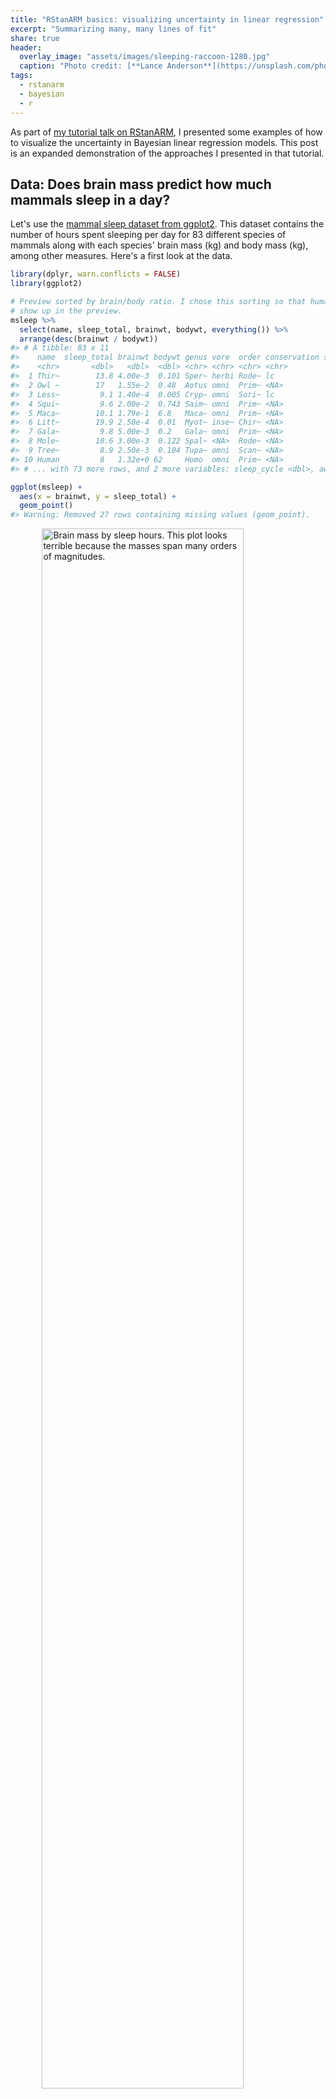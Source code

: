 ```yaml
---
title: "RStanARM basics: visualizing uncertainty in linear regression"
excerpt: "Summarizing many, many lines of fit"
share: true
header:
  overlay_image: "assets/images/sleeping-raccoon-1280.jpg"
  caption: "Photo credit: [**Lance Anderson**](https://unsplash.com/photos/QZwf5yNopUo)"
tags:
  - rstanarm
  - bayesian
  - r
---
```




As part of [my tutorial talk on RStanARM](/rstanarm-tutorial-slides/), I
presented some examples of how to visualize the uncertainty in Bayesian linear
regression models. This post is an expanded demonstration of the approaches I
presented in that tutorial.


Data: Does brain mass predict how much mammals sleep in a day?
-------------------------------------------------------------------------------

Let's use the [mammal sleep dataset from ggplot2][ggplot2-mammals]. This dataset
contains the number of hours spent sleeping per day for 83 different species of
mammals along with each species' brain mass (kg) and body mass (kg), among other
measures. Here's a first look at the data.


```r
library(dplyr, warn.conflicts = FALSE)
library(ggplot2)

# Preview sorted by brain/body ratio. I chose this sorting so that humans would
# show up in the preview.
msleep %>% 
  select(name, sleep_total, brainwt, bodywt, everything()) %>% 
  arrange(desc(brainwt / bodywt))
#> # A tibble: 83 x 11
#>    name  sleep_total brainwt bodywt genus vore  order conservation sleep_rem
#>    <chr>       <dbl>   <dbl>  <dbl> <chr> <chr> <chr> <chr>            <dbl>
#>  1 Thir~        13.8 4.00e-3  0.101 Sper~ herbi Rode~ lc                 3.4
#>  2 Owl ~        17   1.55e-2  0.48  Aotus omni  Prim~ <NA>               1.8
#>  3 Less~         9.1 1.40e-4  0.005 Cryp~ omni  Sori~ lc                 1.4
#>  4 Squi~         9.6 2.00e-2  0.743 Saim~ omni  Prim~ <NA>               1.4
#>  5 Maca~        10.1 1.79e-1  6.8   Maca~ omni  Prim~ <NA>               1.2
#>  6 Litt~        19.9 2.50e-4  0.01  Myot~ inse~ Chir~ <NA>               2  
#>  7 Gala~         9.8 5.00e-3  0.2   Gala~ omni  Prim~ <NA>               1.1
#>  8 Mole~        10.6 3.00e-3  0.122 Spal~ <NA>  Rode~ <NA>               2.4
#>  9 Tree~         8.9 2.50e-3  0.104 Tupa~ omni  Scan~ <NA>               2.6
#> 10 Human         8   1.32e+0 62     Homo  omni  Prim~ <NA>               1.9
#> # ... with 73 more rows, and 2 more variables: sleep_cycle <dbl>, awake <dbl>

ggplot(msleep) + 
  aes(x = brainwt, y = sleep_total) + 
  geom_point()
#> Warning: Removed 27 rows containing missing values (geom_point).
```

<img src="/figs/2016-11-18-visualizing-uncertainty-rstanarm/brain-sleep-1.png" title="Brain mass by sleep hours. This plot looks terrible because the masses span many orders of magnitudes." alt="Brain mass by sleep hours. This plot looks terrible because the masses span many orders of magnitudes." width="80%" style="display: block; margin: auto;" />

Hmmm, not very helpful! We should put our measures on a log-10 scale. Also, 27
of the species don't have brain mass data, so we'll exclude those rows for the
rest of this tutorial.


```r
msleep <- msleep %>% 
  filter(!is.na(brainwt)) %>% 
  mutate(
    log_brainwt = log10(brainwt), 
    log_bodywt = log10(bodywt), 
    log_sleep_total = log10(sleep_total)
  )
```

Now, plot the log-transformed data. But let's also get a little fancy and label
the points for some example critters 🐱 so that we can get some intuition
about the data in this scaling. (Plus, I wanted to try out the [annotation
tips][r4ds-labels] from the _R4DS_ book.)


```r
# Create a separate data-frame of species to highlight
ex_mammals <- c(
  "Domestic cat", "Human", "Dog", "Cow", "Rabbit",
  "Big brown bat", "House mouse", "Horse", "Golden hamster"
)

# We will give some familiar species shorter names
renaming_rules <- c(
  "Domestic cat" = "Cat", 
  "Golden hamster" = "Hamster", 
  "House mouse" = "Mouse"
)

ex_points <- msleep %>% 
  filter(name %in% ex_mammals) %>% 
  mutate(name = stringr::str_replace_all(name, renaming_rules))

# Define these labels only once for all the plots
lab_lines <- list(
  brain_log = "Brain mass (kg., log-scaled)", 
  sleep_raw = "Sleep per day (hours)",
  sleep_log = "Sleep per day (log-hours)"
)

ggplot(msleep) + 
  aes(x = brainwt, y = sleep_total) + 
  geom_point(color = "grey40") +
  # Circles around highlighted points + labels
  geom_point(size = 3, shape = 1, color = "grey40", data = ex_points) +
  ggrepel::geom_text_repel(aes(label = name), data = ex_points) + 
  # Use log scaling on x-axis
  scale_x_log10(breaks = c(.001, .01, .1, 1)) + 
  labs(x = lab_lines$brain_log, y = lab_lines$sleep_raw)
```

<img src="/figs/2016-11-18-visualizing-uncertainty-rstanarm/log-brain-sleep-1.png" title="Brain mass by sleep hours, now with both on a log-10 scale. Some species have their data highlighted." alt="Brain mass by sleep hours, now with both on a log-10 scale. Some species have their data highlighted." width="80%" style="display: block; margin: auto;" />

As a child growing up on a dairy farm 🐮, it was remarkable to me how little 
I saw cows sleeping, compared to dogs or cats. Were they okay? Are they 
constantly tired and groggy? Maybe they are asleep when I'm asleep? Here, it
looks like they just don't need very much sleep.

Next, let's fit a classical regression model. We will use a log-scaled sleep
measure so that the regression line doesn't imply negative sleep (even though
brains never get _that_ large).


```r
m1_classical <- lm(log_sleep_total ~ log_brainwt, data = msleep) 
arm::display(m1_classical)
#> lm(formula = log_sleep_total ~ log_brainwt, data = msleep)
#>             coef.est coef.se
#> (Intercept)  0.74     0.04  
#> log_brainwt -0.13     0.02  
#> ---
#> n = 56, k = 2
#> residual sd = 0.17, R-Squared = 0.40
```



We can interpret the model in the usual way: A mammal with 1 kg (0 log-kg) 
of brain mass sleeps 10<sup>0.74</sup>&nbsp;= 5.5 hours per
day. A mammal with a tenth of that brain mass (-1 log-kg) sleeps 
10<sup>0.74&nbsp;+ 0.13</sup>&nbsp;= 7.4 hours.

We illustrate the regression results to show the predicted mean of _y_ and
its 95% confidence interval. This task is readily accomplished in ggplot2 using 
`stat_smooth()`. This function fits a model and plots the mean and CI for each 
aesthetic grouping of data[^1] in a plot.


```r
ggplot(msleep) + 
  aes(x = log_brainwt, y = log_sleep_total) + 
  geom_point() +
  stat_smooth(method = "lm", level = .95) + 
  scale_x_continuous(labels = function(x) 10 ^ x) +
  labs(x = lab_lines$brain_log, y = lab_lines$sleep_log)
#> `geom_smooth()` using formula 'y ~ x'
```

<img src="/figs/2016-11-18-visualizing-uncertainty-rstanarm/log-brain-sleep-lm-fit-1.png" title="Brain mass by sleep hours, log-10 scale, plus the predicted mean and 95% CI from a linear regression." alt="Brain mass by sleep hours, log-10 scale, plus the predicted mean and 95% CI from a linear regression." width="80%" style="display: block; margin: auto;" />

This interval conveys some uncertainty in the estimate of the mean, but this 
interval has a [frequentist interpretation][interval-interp] which can be
unintuitive for this sort of data.

Now, for the point of this post: **What's the Bayesian version of this kind of
visualization**? Specifically, we want to illustrate:

* Predictions from a regression model
* Some uncertainty about those predictions
* Raw data used to train the model



Option 1: The pile-of-lines plot
-------------------------------------------------------------------------------

The regression line in the classical plot is just one particular line. It's the
line of best fit that satisfies a least-squares or maximum-likelihood objective. 
Our Bayesian model estimates an entire distribution of plausible
regression lines. The first way to visualize our uncertainty is to plot our
own line of best fit along with a sample of other lines from the posterior
distribution of the model.

First, we fit a model RStanARM using weakly informative priors.


```r
library("rstanarm")

m1 <- stan_glm(
  log_sleep_total ~ log_brainwt, 
  family = gaussian(), 
  data = msleep, 
  prior = normal(0, 3),
  prior_intercept = normal(0, 3)
)
```

We now have 4,000 credible regressions lines for our data.


```r
summary(m1)
#> 
#> Model Info:
#>  function:     stan_glm
#>  family:       gaussian [identity]
#>  formula:      log_sleep_total ~ log_brainwt
#>  algorithm:    sampling
#>  sample:       4000 (posterior sample size)
#>  priors:       see help('prior_summary')
#>  observations: 56
#>  predictors:   2
#> 
#> Estimates:
#>               mean   sd   10%   50%   90%
#> (Intercept)  0.7    0.0  0.7   0.7   0.8 
#> log_brainwt -0.1    0.0 -0.2  -0.1  -0.1 
#> sigma        0.2    0.0  0.2   0.2   0.2 
#> 
#> Fit Diagnostics:
#>            mean   sd   10%   50%   90%
#> mean_PPD 1.0    0.0  0.9   1.0   1.0  
#> 
#> The mean_ppd is the sample average posterior predictive distribution of the outcome variable (for details see help('summary.stanreg')).
#> 
#> MCMC diagnostics
#>               mcse Rhat n_eff
#> (Intercept)   0.0  1.0  3626 
#> log_brainwt   0.0  1.0  3711 
#> sigma         0.0  1.0  3492 
#> mean_PPD      0.0  1.0  3855 
#> log-posterior 0.0  1.0  1625 
#> 
#> For each parameter, mcse is Monte Carlo standard error, n_eff is a crude measure of effective sample size, and Rhat is the potential scale reduction factor on split chains (at convergence Rhat=1).
```

For models fit by RStanARM, the generic coefficient function `coef()` returns 
the median parameter values.


```r
coef(m1)
#> (Intercept) log_brainwt 
#>   0.7354402  -0.1267939
coef(m1_classical)
#> (Intercept) log_brainwt 
#>   0.7363492  -0.1264049
```

We can see that the intercept and slope of the median line is pretty close to
the classical model's intercept and slope. The median line serves as the "point
estimate" for our model: If we had to summarize the modeled relationship using
just a single number for each parameter, we can use the medians.

One way to visualize our model therefore is to **plot our point-estimate line
plus a sample of the other credible lines from our model**. First, we create a 
data-frame with all 4,000 regression lines.


```r
# Coercing a model to a data-frame returns data-frame of posterior samples. 
# One row per sample.
fits <- m1 %>% 
  as_tibble() %>% 
  rename(intercept = `(Intercept)`) %>% 
  select(-sigma)
fits
#> # A tibble: 4,000 x 2
#>    intercept log_brainwt
#>        <dbl>       <dbl>
#>  1     0.764      -0.125
#>  2     0.672      -0.164
#>  3     0.640      -0.192
#>  4     0.704      -0.148
#>  5     0.754      -0.110
#>  6     0.691      -0.146
#>  7     0.743      -0.128
#>  8     0.728      -0.136
#>  9     0.696      -0.153
#> 10     0.669      -0.159
#> # ... with 3,990 more rows
```

We now plot the 500 randomly sampled lines from our model with light, 
semi-transparent lines.


```r
# aesthetic controllers
n_draws <- 500
alpha_level <- .15
col_draw <- "grey60"
col_median <-  "#3366FF"

ggplot(msleep) + 
  aes(x = log_brainwt, y = log_sleep_total) + 
  # Plot a random sample of rows as gray semi-transparent lines
  geom_abline(
    aes(intercept = intercept, slope = log_brainwt), 
    data = sample_n(fits, n_draws), 
    color = col_draw, 
    alpha = alpha_level
  ) + 
  # Plot the median values in blue
  geom_abline(
    intercept = median(fits$intercept), 
    slope = median(fits$log_brainwt), 
    size = 1, 
    color = col_median
  ) +
  geom_point() + 
  scale_x_continuous(labels = function(x) 10 ^ x) +
  labs(x = lab_lines$brain_log, y = lab_lines$sleep_log)
```

<img src="/figs/2016-11-18-visualizing-uncertainty-rstanarm/pile-of-lines-plot-1.png" title="Brain mass by sleep hours, log-10 scale, plus the median regression line and 500 random regressions lines sampled from the posterior." alt="Brain mass by sleep hours, log-10 scale, plus the median regression line and 500 random regressions lines sampled from the posterior." width="80%" style="display: block; margin: auto;" />

Each of these light lines represents a credible prediction of the mean across 
the values of _x_. As these line pile up on top of each other, they create an 
uncertainty band around our line of best fit. More plausible lines are more 
likely to be sampled, so these lines overlap and create a uniform color around
the median line. As we move left or right, getting farther away from the mean of
_x_, the lines start to fan out and we see very faint individual lines for some
of the more extreme (yet still plausible) lines.

The advantage of this plot is that it is a direct visualization of posterior 
samples---one line per sample. It provides an estimate for the central tendency
in the data but it also conveys uncertainty around that estimate. 

This approach has limitations, however. Lines for subgroups require a little 
more effort to undo interactions. Also, the regression lines span the whole _x_ 
axis which is not appropriate when subgroups only use a portion of the x-axis. 
(This limitation is solvable though.) Finally, I haven't found good defaults 
for the aesthetic options: The number of samples, the colors to use, and the 
transparency level. One can lose lots and lots and lots of time fiddling with
those knobs!



Option 2: Mean and its 95% interval
-------------------------------------------------------------------------------

Another option is a direct port of the `stat_smooth()` plot: Draw a line of
best fit and the 95% uncertainty interval around it.

To limit the amount of the _x_ axis used by the lines, we're going to create a 
sequence of 80 points along the range of the data. 


```r
x_rng <- range(msleep$log_brainwt) 
x_steps <- seq(x_rng[1], x_rng[2], length.out = 80)
new_data <- tibble(
  observation = seq_along(x_steps), 
  log_brainwt = x_steps
)
new_data
#> # A tibble: 80 x 2
#>    observation log_brainwt
#>          <int>       <dbl>
#>  1           1       -3.85
#>  2           2       -3.80
#>  3           3       -3.74
#>  4           4       -3.68
#>  5           5       -3.62
#>  6           6       -3.56
#>  7           7       -3.50
#>  8           8       -3.45
#>  9           9       -3.39
#> 10          10       -3.33
#> # ... with 70 more rows
```

The function `posterior_linpred()` returns the model-fitted means for a data-frame
of new data. I say _means_ because the function computes 80 predicted means for
each sample from the posterior. The result is 4000 x 80 matrix of fitted means.


```r
pred_lin <- posterior_linpred(m1, newdata = new_data)
dim(pred_lin)
#> [1] 4000   80
```

We are going to reduce this down to just a median and 95% interval around each 
point. I do some tidying to get the data into a long format (one row per fitted 
mean per posterior sample), and then do a table-join with the `observation` 
column included in `new_data`. I store these steps in a function because I
have to do them again later in this post.


```r
tidy_predictions <- function(
  mat_pred, 
  df_data, 
  obs_name = "observation",
  prob_lwr = .025, 
  prob_upr = .975
) {
  # Get data-frame with one row per fitted value per posterior sample
  df_pred <- mat_pred %>% 
    as_tibble() %>% 
    setNames(seq_len(ncol(.))) %>% 
    tibble::rownames_to_column("posterior_sample") %>% 
    tidyr::gather_(obs_name, "fitted", setdiff(names(.), "posterior_sample"))

  # Helps with joining later
  class(df_pred[[obs_name]]) <- class(df_data[[obs_name]])
  
  # Summarise prediction interval for each observation
  df_pred %>% 
    group_by_(obs_name) %>% 
    summarise(
      median = median(fitted),
      lower = quantile(fitted, prob_lwr), 
      upper = quantile(fitted, prob_upr)
    ) %>% 
    left_join(df_data, by = obs_name)
}

df_pred_lin <- tidy_predictions(pred_lin, new_data)
#> Warning: `group_by_()` is deprecated as of dplyr 0.7.0.
#> Please use `group_by()` instead.
#> See vignette('programming') for more help
#> This warning is displayed once every 8 hours.
#> Call `lifecycle::last_warnings()` to see where this warning was generated.
df_pred_lin
#> # A tibble: 80 x 5
#>    observation median lower upper log_brainwt
#>          <int>  <dbl> <dbl> <dbl>       <dbl>
#>  1           1   1.22  1.12  1.32       -3.85
#>  2           2   1.22  1.12  1.31       -3.80
#>  3           3   1.21  1.11  1.30       -3.74
#>  4           4   1.20  1.11  1.29       -3.68
#>  5           5   1.19  1.10  1.28       -3.62
#>  6           6   1.19  1.10  1.27       -3.56
#>  7           7   1.18  1.09  1.26       -3.50
#>  8           8   1.17  1.09  1.25       -3.45
#>  9           9   1.16  1.08  1.25       -3.39
#> 10          10   1.16  1.07  1.24       -3.33
#> # ... with 70 more rows
```

We can do the line-plus-interval plot using `geom_ribbon()` for the uncertainty
band.


```r
p_linpread <- ggplot(msleep) + 
  aes(x = log_brainwt) + 
  geom_ribbon(
    aes(ymin = lower, ymax = upper), 
    data = df_pred_lin, 
    alpha = 0.4, 
    fill = "grey60"
  ) + 
  geom_line(
    aes(y = median), 
    data = df_pred_lin, 
    colour = "#3366FF", 
    size = 1
  ) + 
  geom_point(aes(y = log_sleep_total)) + 
  scale_x_continuous(labels = function(x) 10 ^ x) +
  labs(x = lab_lines$brain_log, y = lab_lines$sleep_log)
p_linpread
```

<img src="/figs/2016-11-18-visualizing-uncertainty-rstanarm/posterior-linpred-plot-1.png" title="Brain mass by sleep hours, log-10 scale, plus the median and 95% uncertainty interval for the model-predicted mean." alt="Brain mass by sleep hours, log-10 scale, plus the median and 95% uncertainty interval for the model-predicted mean." width="80%" style="display: block; margin: auto;" />

This plot is just like the `stat_smooth()` plot, except the interval here is 
interpreted in terms of post-data probabilities: We're 95% certain---given the 
data, model and our prior information---that the "true" average sleep duration 
is contained in this interval. I put "true" in quotes because this is truth in
the "small world" of the model, to quote 
[_Statistical Rethinking_](http://xcelab.net/rm/statistical-rethinking/), not 
necessarily the real world.

Although the interpretation of the interval changes (compared to a classical 
confidence interval), its location barely changes at all. If we overlay a 
`stat_smooth()` layer onto this plot, we can see that two sets of intervals are 
virtually identical. With this much data and for this simple of a model, both
types of models can make very similar estimates.


```r
p_linpread + 
  stat_smooth(aes(y = log_sleep_total), method = "lm")
#> `geom_smooth()` using formula 'y ~ x'
```

<img src="/figs/2016-11-18-visualizing-uncertainty-rstanarm/posterior-linpred-plot-and-smooth-1.png" title="Previous line-plus-interval plot with the classical regression line and confidence interval overlaid." alt="Previous line-plus-interval plot with the classical regression line and confidence interval overlaid." width="80%" style="display: block; margin: auto;" />

The previous plot illustrates one limitation of this approach: Pragmatically
speaking, `stat_smooth()` basically does the same thing, and we're
not taking advantage of the affordances provided by our model. This is why 
RStanARM, in a kind of amusing way, disowns `posterior_linpred()` in its 
documentation:

> This function is occasionally convenient, but it should be used sparingly. 
> Inference and model checking should generally be carried out using the 
> posterior predictive distribution (see `posterior_predict`).

_Occasionally convenient._ 😮 And elsewhere:

> See also: `posterior_predict` to draw from the posterior predictive 
> distribution of the outcome, which is almost always preferable.



Option 3: Mean and 95% interval for model-generated data
-------------------------------------------------------------------------------

The reason why `posterior_predict()` is preferable is that it uses more 
information from our model, namely the error term `sigma`. 
`poseterior_linpred()` predicts averages; `posterior_predict()` predicts new 
observations. This _posterior predictive checking_ helps us confirm whether our 
model---a story of how the data could have been generated---can produce new data
that resembles our data.

Here, we can use the function we defined earlier to get prediction intervals.


```r
# Still a matrix with one row per posterior draw and one column per observation
pred_post <- posterior_predict(m1, newdata = new_data)
dim(pred_post)
#> [1] 4000   80

df_pred_post <- tidy_predictions(pred_post, new_data)
df_pred_post
#> # A tibble: 80 x 5
#>    observation median lower upper log_brainwt
#>          <int>  <dbl> <dbl> <dbl>       <dbl>
#>  1           1   1.22 0.871  1.57       -3.85
#>  2           2   1.22 0.853  1.58       -3.80
#>  3           3   1.21 0.851  1.58       -3.74
#>  4           4   1.20 0.855  1.55       -3.68
#>  5           5   1.19 0.845  1.55       -3.62
#>  6           6   1.18 0.834  1.53       -3.56
#>  7           7   1.18 0.826  1.53       -3.50
#>  8           8   1.17 0.816  1.52       -3.45
#>  9           9   1.16 0.809  1.52       -3.39
#> 10          10   1.16 0.808  1.50       -3.33
#> # ... with 70 more rows
```

And we can plot the interval in the same way.


```r
ggplot(msleep) + 
  aes(x = log_brainwt) + 
  geom_ribbon(
    aes(ymin = lower, ymax = upper), 
    data = df_pred_post, 
    alpha = 0.4, 
    fill = "grey60"
  ) + 
  geom_line(
    aes(y = median), 
    data = df_pred_post, 
    colour = "#3366FF", 
    size = 1
  ) + 
  geom_point(aes(y = log_sleep_total)) + 
  scale_x_continuous(labels = function(x) 10 ^ x) +
  labs(x = lab_lines$brain_log, y = lab_lines$sleep_log)
```

<img src="/figs/2016-11-18-visualizing-uncertainty-rstanarm/posterior-predict-1.png" title="Brain mass by sleep hours, log-10 scale, plus the median and 95% interval for posterior predicted observations." alt="Brain mass by sleep hours, log-10 scale, plus the median and 95% interval for posterior predicted observations." width="80%" style="display: block; margin: auto;" />

First, we can appreciate that this interval is **much wider**. That's because the
interval doesn't summarize a particular statistic (like an average) but all of
the observations that can generated by our model. Okay, not _all_ of the
observations---just the 95% most probable observations.

Next, we can also appreciate that the line and the ribbon are **jagged due to 
simulation randomness**. Each prediction is a random number draw, and at each
value of _x_, we have 4000 such random draws. We computed a median and 95% 
interval at each _x_, but due to randomness from simulating new data, these
medians do not smoothly connect together in the plot. That's okay, because these
fluctuations are relatively small.

Finally, we can see that there are only two **points outside of the interval**. 
These appear to be the restless roe deer and the ever-sleepy giant armadillo.
These two represent the main outliers for our model because they fall slight
outside of the 95% prediction interval. In this way, the posterior predictive
interval can help us discover which data points are relative outliers for our
model.

(Maybe _outliers_ isn't the right word. It makes perfect sense that 2/56&nbsp;=
3.6% of the observations fall outside of the 95%
interval.)



This posterior prediction plot does reveal a shortcoming of our model, when
plotted in a different manner.


```r
last_plot() + 
  geom_hline(yintercept = log10(24), color = "grey50") + 
  geom_label(x = 0, y = log10(24), label = "24 hours")
```

<img src="/figs/2016-11-18-visualizing-uncertainty-rstanarm/posterior-predict-24-hours-1.png" title="Previous plot updated to include a line indicating 24 hours. Same of the 95% interval goes above the line." alt="Previous plot updated to include a line indicating 24 hours. Same of the 95% interval goes above the line." width="80%" style="display: block; margin: auto;" />

One faulty consequence of how our model was specified is that it predicts that
some mammals sleep more than 24 hours per day---oh, what a life to live 😴.

## Wrap up

In the post, I covered three different ways to plot the results of an RStanARM 
model, while demonstrating some of the key functions for working with RStanARM 
models. Time well spent, I think.

As for future directions, I learned about the under-development (as of November
2016) R package [bayesplot](https://github.com/stan-dev/bayesplot) by the Stan
team. The README package shows off a lot of different ways to visualize
posterior samples from a model. I'll be sure to demo it on this data-set once it
goes live.



***

*Last knitted on 2021-02-02. [Source code on
GitHub](https://github.com/tjmahr/tjmahr.github.io/blob/master/_R/2016-11-18-visualizing-uncertainty-rstanarm.Rmd).*[^si] 

[^si]: 
    
    ```r
    sessioninfo::session_info()
    #> - Session info ---------------------------------------------------------------
    #>  setting  value                       
    #>  version  R version 4.0.3 (2020-10-10)
    #>  os       Windows 10 x64              
    #>  system   x86_64, mingw32             
    #>  ui       RTerm                       
    #>  language (EN)                        
    #>  collate  English_United States.1252  
    #>  ctype    English_United States.1252  
    #>  tz       America/Chicago             
    #>  date     2021-02-02                  
    #> 
    #> - Packages -------------------------------------------------------------------
    #>  ! package      * version    date       lib source        
    #>    abind          1.4-5      2016-07-21 [1] CRAN (R 4.0.0)
    #>    arm            1.11-2     2020-07-27 [1] CRAN (R 4.0.2)
    #>    assertthat     0.2.1      2019-03-21 [1] CRAN (R 4.0.2)
    #>    backports      1.2.0      2020-11-02 [1] CRAN (R 4.0.3)
    #>    base64enc      0.1-3      2015-07-28 [1] CRAN (R 4.0.0)
    #>    bayesplot      1.8.0.9000 2021-02-01 [1] local         
    #>    boot           1.3-26     2021-01-25 [1] CRAN (R 4.0.3)
    #>    callr          3.5.1      2020-10-13 [1] CRAN (R 4.0.3)
    #>    checkmate      2.0.0      2020-02-06 [1] CRAN (R 4.0.2)
    #>    cli            2.2.0      2020-11-20 [1] CRAN (R 4.0.3)
    #>    cluster        2.1.0      2019-06-19 [1] CRAN (R 4.0.2)
    #>    coda           0.19-4     2020-09-30 [1] CRAN (R 4.0.2)
    #>    codetools      0.2-18     2020-11-04 [1] CRAN (R 4.0.2)
    #>    colorspace     2.0-0      2020-11-11 [1] CRAN (R 4.0.3)
    #>    colourpicker   1.1.0      2020-09-14 [1] CRAN (R 4.0.2)
    #>    crayon         1.3.4      2017-09-16 [1] CRAN (R 4.0.2)
    #>    crosstalk      1.1.1      2021-01-12 [1] CRAN (R 4.0.3)
    #>    curl           4.3        2019-12-02 [1] CRAN (R 4.0.2)
    #>    data.table     1.13.6     2020-12-30 [1] CRAN (R 4.0.3)
    #>    DBI            1.1.1      2021-01-15 [1] CRAN (R 4.0.3)
    #>    digest         0.6.27     2020-10-24 [1] CRAN (R 4.0.3)
    #>    dplyr        * 1.0.3      2021-01-15 [1] CRAN (R 4.0.3)
    #>    DT             0.17       2021-01-06 [1] CRAN (R 4.0.3)
    #>    dygraphs       1.1.1.6    2018-07-11 [1] CRAN (R 4.0.2)
    #>    ellipsis       0.3.1      2020-05-15 [1] CRAN (R 4.0.2)
    #>    evaluate       0.14       2019-05-28 [1] CRAN (R 4.0.2)
    #>    fansi          0.4.2      2021-01-15 [1] CRAN (R 4.0.3)
    #>    farver         2.0.3      2020-01-16 [1] CRAN (R 4.0.2)
    #>    fastmap        1.1.0      2021-01-25 [1] CRAN (R 4.0.3)
    #>    foreign        0.8-81     2020-12-22 [1] CRAN (R 4.0.3)
    #>    Formula        1.2-4      2020-10-16 [1] CRAN (R 4.0.2)
    #>    generics       0.1.0      2020-10-31 [1] CRAN (R 4.0.3)
    #>    ggplot2      * 3.3.3      2020-12-30 [1] CRAN (R 4.0.3)
    #>    ggrepel        0.9.1      2021-01-15 [1] CRAN (R 4.0.3)
    #>    ggridges       0.5.3      2021-01-08 [1] CRAN (R 4.0.3)
    #>    git2r          0.28.0     2021-01-10 [1] CRAN (R 4.0.3)
    #>    glue           1.4.2      2020-08-27 [1] CRAN (R 4.0.2)
    #>    gridExtra      2.3        2017-09-09 [1] CRAN (R 4.0.2)
    #>    gtable         0.3.0      2019-03-25 [1] CRAN (R 4.0.2)
    #>    gtools         3.8.2      2020-03-31 [1] CRAN (R 4.0.0)
    #>    here           1.0.1      2020-12-13 [1] CRAN (R 4.0.3)
    #>    highr          0.8        2019-03-20 [1] CRAN (R 4.0.2)
    #>    Hmisc          4.4-2      2020-11-29 [1] CRAN (R 4.0.3)
    #>    htmlTable      2.1.0      2020-09-16 [1] CRAN (R 4.0.2)
    #>    htmltools      0.5.1.1    2021-01-22 [1] CRAN (R 4.0.3)
    #>    htmlwidgets    1.5.3      2020-12-10 [1] CRAN (R 4.0.3)
    #>    httpuv         1.5.5      2021-01-13 [1] CRAN (R 4.0.3)
    #>    igraph         1.2.6      2020-10-06 [1] CRAN (R 4.0.2)
    #>    inline         0.3.17     2020-12-01 [1] CRAN (R 4.0.3)
    #>    jpeg           0.1-8.1    2019-10-24 [1] CRAN (R 4.0.0)
    #>    jsonlite       1.7.2      2020-12-09 [1] CRAN (R 4.0.3)
    #>    knitr        * 1.31       2021-01-27 [1] CRAN (R 4.0.3)
    #>    labeling       0.4.2      2020-10-20 [1] CRAN (R 4.0.2)
    #>    later          1.1.0.1    2020-06-05 [1] CRAN (R 4.0.2)
    #>    lattice        0.20-41    2020-04-02 [1] CRAN (R 4.0.2)
    #>    latticeExtra   0.6-29     2019-12-19 [1] CRAN (R 4.0.2)
    #>    lifecycle      0.2.0      2020-03-06 [1] CRAN (R 4.0.2)
    #>    lme4           1.1-26     2020-12-01 [1] CRAN (R 4.0.3)
    #>    loo            2.4.1      2020-12-09 [1] CRAN (R 4.0.3)
    #>    magrittr       2.0.1      2020-11-17 [1] CRAN (R 4.0.3)
    #>    markdown       1.1        2019-08-07 [1] CRAN (R 4.0.2)
    #>    MASS           7.3-53     2020-09-09 [1] CRAN (R 4.0.2)
    #>    Matrix         1.2-18     2019-11-27 [1] CRAN (R 4.0.3)
    #>    matrixStats    0.57.0     2020-09-25 [1] CRAN (R 4.0.2)
    #>    mgcv           1.8-33     2020-08-27 [1] CRAN (R 4.0.2)
    #>    mime           0.9        2020-02-04 [1] CRAN (R 4.0.0)
    #>    miniUI         0.1.1.1    2018-05-18 [1] CRAN (R 4.0.2)
    #>    minqa          1.2.4      2014-10-09 [1] CRAN (R 4.0.2)
    #>    munsell        0.5.0      2018-06-12 [1] CRAN (R 4.0.2)
    #>    nlme           3.1-151    2020-12-10 [1] CRAN (R 4.0.3)
    #>    nloptr         1.2.2.2    2020-07-02 [1] CRAN (R 4.0.2)
    #>    nnet           7.3-15     2021-01-24 [1] CRAN (R 4.0.3)
    #>    pillar         1.4.7      2020-11-20 [1] CRAN (R 4.0.3)
    #>    pkgbuild       1.2.0      2020-12-15 [1] CRAN (R 4.0.3)
    #>    pkgconfig      2.0.3      2019-09-22 [1] CRAN (R 4.0.2)
    #>    plyr           1.8.6      2020-03-03 [1] CRAN (R 4.0.2)
    #>    png            0.1-7      2013-12-03 [1] CRAN (R 4.0.0)
    #>    prettyunits    1.1.1      2020-01-24 [1] CRAN (R 4.0.2)
    #>    processx       3.4.5      2020-11-30 [1] CRAN (R 4.0.3)
    #>    promises       1.1.1      2020-06-09 [1] CRAN (R 4.0.2)
    #>    ps             1.5.0      2020-12-05 [1] CRAN (R 4.0.3)
    #>    purrr          0.3.4      2020-04-17 [1] CRAN (R 4.0.2)
    #>    R6             2.5.0      2020-10-28 [1] CRAN (R 4.0.2)
    #>    RColorBrewer   1.1-2      2014-12-07 [1] CRAN (R 4.0.0)
    #>    Rcpp         * 1.0.6      2021-01-15 [1] CRAN (R 4.0.3)
    #>  D RcppParallel   5.0.2      2020-06-24 [1] CRAN (R 4.0.2)
    #>    reshape2       1.4.4      2020-04-09 [1] CRAN (R 4.0.2)
    #>    rlang          0.4.10     2020-12-30 [1] CRAN (R 4.0.3)
    #>    rpart          4.1-15     2019-04-12 [1] CRAN (R 4.0.2)
    #>    rprojroot      2.0.2      2020-11-15 [1] CRAN (R 4.0.3)
    #>    rsconnect      0.8.16     2019-12-13 [1] CRAN (R 4.0.2)
    #>    rstan          2.21.2     2020-07-27 [1] CRAN (R 4.0.2)
    #>    rstanarm     * 2.21.1     2020-07-20 [1] CRAN (R 4.0.2)
    #>    rstantools     2.1.1      2020-07-06 [1] CRAN (R 4.0.2)
    #>    rstudioapi     0.13       2020-11-12 [1] CRAN (R 4.0.3)
    #>    scales         1.1.1      2020-05-11 [1] CRAN (R 4.0.2)
    #>    sessioninfo    1.1.1      2018-11-05 [1] CRAN (R 4.0.2)
    #>    shiny          1.6.0      2021-01-25 [1] CRAN (R 4.0.3)
    #>    shinyjs        2.0.0      2020-09-09 [1] CRAN (R 4.0.2)
    #>    shinystan      2.5.0      2018-05-01 [1] CRAN (R 4.0.2)
    #>    shinythemes    1.2.0      2021-01-25 [1] CRAN (R 4.0.3)
    #>    StanHeaders    2.21.0-7   2020-12-17 [1] CRAN (R 4.0.3)
    #>    statmod        1.4.35     2020-10-19 [1] CRAN (R 4.0.3)
    #>    stringi        1.5.3      2020-09-09 [1] CRAN (R 4.0.2)
    #>    stringr        1.4.0      2019-02-10 [1] CRAN (R 4.0.2)
    #>    survival       3.2-7      2020-09-28 [1] CRAN (R 4.0.2)
    #>    threejs        0.3.3      2020-01-21 [1] CRAN (R 4.0.2)
    #>    tibble         3.0.5      2021-01-15 [1] CRAN (R 4.0.3)
    #>    tidyr          1.1.2      2020-08-27 [1] CRAN (R 4.0.2)
    #>    tidyselect     1.1.0      2020-05-11 [1] CRAN (R 4.0.2)
    #>    utf8           1.1.4      2018-05-24 [1] CRAN (R 4.0.2)
    #>    V8             3.4.0      2020-11-04 [1] CRAN (R 4.0.3)
    #>    vctrs          0.3.6      2020-12-17 [1] CRAN (R 4.0.3)
    #>    withr          2.4.1      2021-01-26 [1] CRAN (R 4.0.3)
    #>    xfun           0.20       2021-01-06 [1] CRAN (R 4.0.3)
    #>    xtable         1.8-4      2019-04-21 [1] CRAN (R 4.0.2)
    #>    xts            0.12.1     2020-09-09 [1] CRAN (R 4.0.2)
    #>    zoo            1.8-8      2020-05-02 [1] CRAN (R 4.0.2)
    #> 
    #> [1] C:/Users/Tristan/Documents/R/win-library/4.0
    #> [2] C:/Program Files/R/R-4.0.3/library
    #> 
    #>  D -- DLL MD5 mismatch, broken installation.
    ```

[^1]: That is, if we map the plot's color aesthetic to a categorical variable 
    in the data, `stat_smooth()` will fit a separate model for each 
    color/category. I figured this out when I tried to write my own function 
    `stat_smooth_stan()` based on [ggplot2's extensions vignette](https://cran.r-project.org/web/packages/ggplot2/vignettes/extending-ggplot2.html) 
    and noticed that RStanARM was printing out MCMC sampling information for 
    each color/category of the data. 


[ggplot2-mammals]: https://vincentarelbundock.github.io/Rdatasets/doc/ggplot2/msleep.html
[r4ds-labels]: r4ds.had.co.nz/graphics-for-communication.html#annotations
[interval-interp]: https://stats.stackexchange.com/questions/2272/whats-the-difference-between-a-confidence-interval-and-a-credible-interval
